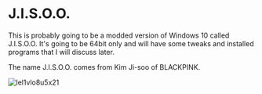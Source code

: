
# J.I.S.O.O.
This is probably going to be a modded version of Windows 10 called J.I.S.O.O. It's going to be 64bit only and will have some tweaks and installed programs that I will discuss later.



The name J.I.S.O.O. comes from Kim Ji-soo of BLACKPINK.

![lel1vlo8u5x21](https://user-images.githubusercontent.com/65157905/113753646-a0520c00-970e-11eb-81d1-4aa0a9cd20f5.png)
